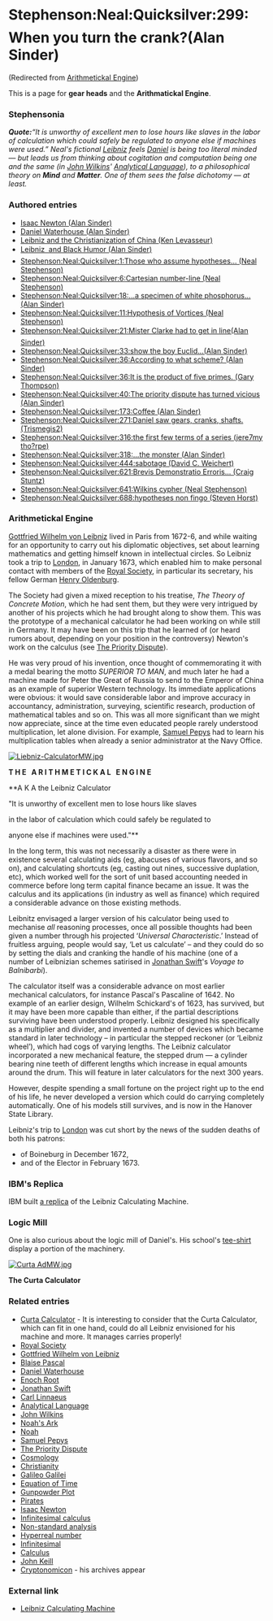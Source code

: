 
# Stephenson:Neal:Quicksilver:299:When you turn the crank?(Alan Sinder)

(Redirected from [Arithmetickal Engine](/arithmetickal-engine))

This is a page for **gear heads** and the **Arithmatickal Engine**.

### Stephensonia


***Quote:**“It is unworthy of excellent men to lose hours like slaves in the labor of calculation which could safely be regulated to anyone else if machines were used.” Neal's fictional [Leibniz](/leibniz) feels [Daniel](/daniel-waterhouse) is being too literal minded — but leads us from thinking about cogitation and computation being one and the same (in [John Wilkins](/john-wilkins)' [Analytical Language](/analytical-language)), to a philosophical theory on **Mind** and **Matter**. One of them sees the false dichotomy — at least.*

### Authored entries


* [Isaac Newton (Alan Sinder)](/isaac-newton-alan-sinder)
* [Daniel Waterhouse (Alan Sinder)](/daniel-waterhouse-alan-sinder)
* [Leibniz and the Christianization of China (Ken Levasseur)](/leibniz-and-the-christianization-of-china-ken-levasseur)
* [Leibniz  and Black Humor (Alan Sinder)](/leibniz-and-black-humor-alan-sinder)
* [Stephenson:Neal:Quicksilver:1:Those who assume hypotheses... (Neal Stephenson)](/stephenson-neal-quicksilver-1-those-who-assume-hypotheses-neal-stephenson)
* [Stephenson:Neal:Quicksilver:6:Cartesian number-line (Neal Stephenson)](/stephenson-neal-quicksilver-6-cartesian-number-line-neal-stephenson)
* [Stephenson:Neal:Quicksilver:18:...a specimen of white phosphorus... (Alan Sinder)](/stephenson-neal-quicksilver-18-a-specimen-of-white-phosphorus-alan-sinder)
* [Stephenson:Neal:Quicksilver:11:Hypothesis of Vortices (Neal Stephenson)](/stephenson-neal-quicksilver-11-hypothesis-of-vortices-neal-stephenson)
* [Stephenson:Neal:Quicksilver:21:Mister Clarke had to get in line(Alan Sinder)](/stephenson-neal-quicksilver-21-mister-clarke-had-to-get-in-line-alan-sinder)
* [Stephenson:Neal:Quicksilver:33:show the boy Euclid...(Alan Sinder)](/stephenson-neal-quicksilver-33-show-the-boy-euclid-alan-sinder)
* [Stephenson:Neal:Quicksilver:36:According to what scheme? (Alan Sinder)](/stephenson-neal-quicksilver-36-according-to-what-scheme-alan-sinder)
* [Stephenson:Neal:Quicksilver:36:It is the product of five primes. (Gary Thompson)](/stephenson-neal-quicksilver-36-it-is-the-product-of-five-primes-gary-thompson)
* [Stephenson:Neal:Quicksilver:40:The priority dispute has turned vicious (Alan Sinder)](/stephenson-neal-quicksilver-40-the-priority-dispute-has-turned-vicious-alan-sinder)
* [Stephenson:Neal:Quicksilver:173:Coffee (Alan Sinder)](/stephenson-neal-quicksilver-173-coffee-alan-sinder)
* [Stephenson:Neal:Quicksilver:271:Daniel saw gears, cranks, shafts. (Trismegis2)](/stephenson-neal-quicksilver-271-daniel-saw-gears-cranks-shafts-trismegis2)
* [Stephenson:Neal:Quicksilver:316:the first few terms of a series (jere7my tho?rpe)](/stephenson-neal-quicksilver-316-the-first-few-terms-of-a-series-jere7my-tho-rpe)
* [Stephenson:Neal:Quicksilver:318:...the monster (Alan Sinder)](/stephenson-neal-quicksilver-318-the-monster-alan-sinder)
* [Stephenson:Neal:Quicksilver:444:sabotage (David C. Weichert)](/stephenson-neal-quicksilver-444-sabotage-david-c-weichert)
* [Stephenson:Neal:Quicksilver:621:Brevis Demonstratio Erroris... (Craig Stuntz)](/stephenson-neal-quicksilver-621-brevis-demonstratio-erroris-craig-stuntz)
* [Stephenson:Neal:Quicksilver:641:Wilkins cypher (Neal Stephenson)](/stephenson-neal-quicksilver-641-wilkins-cypher-neal-stephenson)
* [Stephenson:Neal:Quicksilver:688:hypotheses non fingo (Steven Horst)](/stephenson-neal-quicksilver-688-hypotheses-non-fingo-steven-horst)


### Arithmetickal Engine


[Gottfried Wilhelm von Leibniz](/gottfried-wilhelm-von-leibniz) lived in Paris from 1672-6, and while waiting for an opportunity to carry out his diplomatic objectives, set about learning mathematics and getting himself known in intellectual circles. So Leibniz took a trip to [London](/london), in January 1673, which enabled him to make personal contact with members of the [Royal Society](/royal-society), in particular its secretary, his fellow German [Henry Oldenburg](/henry-oldenburg). 

The Society had given a mixed reception to his treatise, *The Theory of Concrete Motion*, which he had sent them, but they were very intrigued by another of his projects which he had brought along to show them. This was the prototype of a mechanical calculator he had been working on while still in Germany. It may have been on this trip that he learned of (or heard rumors about, depending on your position in the controversy) Newton's work on the calculus (see [The Priority Dispute](/newton-vs-leibniz)).

He was very proud of his invention, once thought of commemorating it with a medal bearing the motto *SUPERIOR TO MAN*, and much later he had a machine made for Peter the Great of Russia to send to the Emperor of China as an example of superior Western technology. Its immediate applications were obvious: it would save considerable labor and improve accuracy in accountancy, administration, surveying, scientific research, production of mathematical tables and so on. This was all more significant than we might now appreciate, since at the time even educated people rarely understood multiplication, let alone division. For example, [Samuel Pepys](/samuel-pepys) had to learn his multiplication tables when already a senior administrator at the Navy Office.

[![Liebniz-CalculatorMW.jpg](/web/20060725171016im_/http://www.metaweb.com/wiki/upload/b/bf/Liebniz-CalculatorMW.jpg)](liebniz-calculatormw-jpg)  

**T H E   A R I T H M E T I C K A L   E N G I N E**  

**A K A the Leibniz Calculator  

"It is unworthy of excellent men to lose hours like slaves  

in the labor of calculation which could safely be regulated to  

anyone else if machines were used."**

In the long term, this was not necessarily a disaster as there were in existence several calculating aids (eg, abacuses of various flavors, and so on), and calculating shortcuts (eg, casting out nines, successive duplation, etc), which worked well for the sort of unit based accounting needed in commerce before long term capital finance became an issue. It was the calculus and its applications (in industry as well as finance) which required a considerable advance on those existing methods. 

Leibnitz envisaged a larger version of his calculator being used to mechanise *all* reasoning processes, once all possible thoughts had been given a number through his projected ‘*Universal Characteristic*.’ Instead of fruitless arguing, people would say, ‘Let us calculate’ – and they could do so by setting the dials and cranking the handle of his machine (one of a number of Leibnizian schemes satirised in [Jonathan Swift](/jonathan-swift)'s *Voyage to Balnibarbi*).

The calculator itself was a considerable advance on most earlier mechanical calculators, for instance Pascal's Pascaline of 1642. No example of an earlier design, Wilhelm Schickard's of 1623, has survived, but it may have been more capable than either, if the partial descriptions surviving have been understood properly. Leibniz designed his specifically as a multiplier and divider, and invented a number of devices which became standard in later technology – in particular the stepped reckoner (or ‘Leibniz wheel’), which had cogs of varying lengths. The Leibniz calculator incorporated a new mechanical feature, the stepped drum — a cylinder bearing nine teeth of different lengths which increase in equal amounts around the drum. This will feature in later calculators for the next 300 years.


However, despite spending a small fortune on the project right up to the end of his life, he never developed a version which could do carrying completely automatically. One of his models still survives, and is now in the Hanover State Library.

Leibniz's trip to [London](/london) was cut short by the news of the sudden deaths of both his patrons:
* of Boineburg in December 1672,
* and of the Elector in February 1673.


### IBM's Replica


IBM built [a replica](/http-www-1-ibm-com-ibm-history-exhibits-attic3-attic3-037-html) of the Leibniz Calculating Machine.

### Logic Mill


One is also curious about the logic mill of Daniel's. His school's [tee-shirt](/http-www-dogtownu-com-public-html-quicksilver-images-qs-halo-tan-jpg) display a portion of the machinery.

[![Curta AdMW.jpg](/web/20060725171016im_/http://www.metaweb.com/wiki/upload/c/cf/Curta_AdMW.jpg)](curta-admw-jpg)  

**The Curta Calculator**

### Related entries


* [Curta Calculator](/curta-calculator) - It is interesting to consider that the Curta Calculator, which can fit in one hand, could do all Leibniz envisioned for his machine and more. It manages carries properly!
* [Royal Society](/royal-society)
* [Gottfried Wilhelm von Leibniz](/gottfried-wilhelm-von-leibniz)
* [Blaise Pascal](/blaise-pascal)
* [Daniel Waterhouse](/daniel-waterhouse)
* [Enoch Root](/enoch-root)
* [Jonathan Swift](/jonathan-swift)
* [Carl Linnaeus](/carl-linnaeus)
* [Analytical Language](/analytical-language)
* [John Wilkins](/john-wilkins)
* [Noah's Ark](/noah-s-ark)
* [Noah](/noah)
* [Samuel Pepys](/samuel-pepys)
* [The Priority Dispute](/newton-vs-leibniz)
* [Cosmology](/cosmology)
* [Christianity](/christianity)
* [Galileo Galilei](/galileo-galilei)
* [Equation of Time](/equation-of-time)
* [Gunpowder Plot](/gunpowder-plot)
* [Pirates](/pirates)
* [Isaac Newton](/isaac-newton)
* [Infinitesimal calculus](/infinitesimal-calculus)
* [Non-standard analysis](/non-standard-analysis)
* [Hyperreal number](/hyperreal-number)
* [Infinitesimal](/infinitesimal)
* [Calculus](/calculus)
* [John Keill](/john-keill)
* [Cryptonomicon](/cryptonomicon) - his archives appear


### External link


* [Leibniz Calculating Machine](/http-www-1-ibm-com-ibm-history-exhibits-attic3-attic3-037-html)
